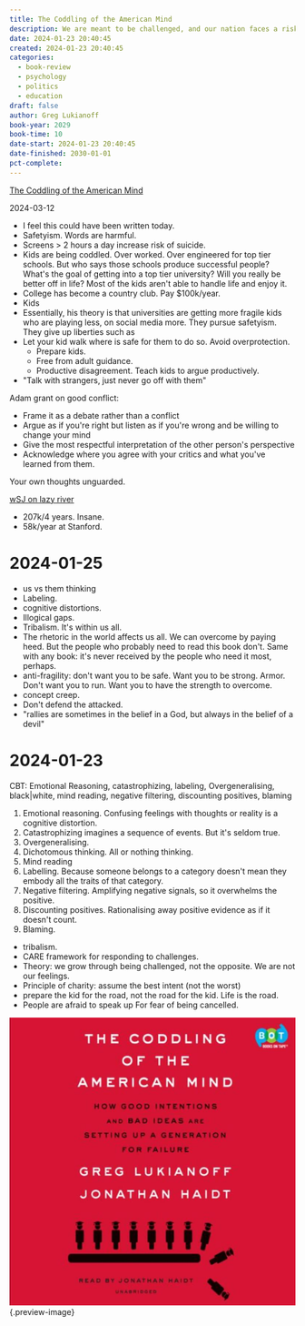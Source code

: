 ```yaml
---
title: The Coddling of the American Mind
description: We are meant to be challenged, and our nation faces a risk of coddling
date: 2024-01-23 20:40:45
created: 2024-01-23 20:40:45
categories:
  - book-review
  - psychology
  - politics
  - education
draft: false
author: Greg Lukianoff
book-year: 2029
book-time: 10
date-start: 2024-01-23 20:40:45
date-finished: 2030-01-01
pct-complete:
---
```

[The Coddling of the American Mind](https://www.thecoddling.com/)


2024-03-12

- I feel this could have been written today. 
- Safetyism. Words are harmful. 
- Screens > 2 hours a day increase risk of suicide. 
- Kids are being coddled. Over worked. Over engineered for top tier schools. But who says those schools produce successful people? What's the goal of getting into a top tier university? Will you really be better off in life? Most of the kids aren't able to handle life and enjoy it. 
- College has become a country club. Pay $100k/year. 
- Kids 
- Essentially, his theory is that universities are getting more fragile kids who are playing less, on social media more. They pursue safetyism. They give up liberties such as 
- Let your kid walk where is safe for them to do so. Avoid overprotection. 
	- Prepare kids. 
	- Free from adult guidance. 
	- Productive disagreement. Teach kids to argue productively. 
- "Talk with strangers, just never go off with them"

Adam grant on good conflict:

- Frame it as a debate rather than a conflict
- Argue as if you're right but listen as if you're wrong and be willing to change your mind 
- Give the most respectful interpretation of the other person's perspective
- Acknowledge where you agree with your critics and what you've learned from them. 

Your own thoughts unguarded. 

[wSJ on lazy river](https://www.wsj.com/articles/lsus-lazy-river-and-the-student-fee-sham-1513381917)
- 207k/4 years. Insane. 
- 58k/year at Stanford. 

# 2024-01-25
- us vs them thinking 
- Labeling. 
- cognitive distortions. 
- Illogical gaps. 
- Tribalism. It's within us all. 
- The rhetoric in the world affects us all. We can overcome by paying heed. But the people who probably need to read this book don't. Same with any book: it's never received by the people who need it most, perhaps. 
- anti-fragility: don't want you to be safe. Want you to be strong. Armor. Don't want you to run. Want you to have the strength to overcome. 
- concept creep. 
- Don't defend the attacked. 
- "rallies are sometimes in the belief in a God, but always in the belief of a devil"

# 2024-01-23

CBT: Emotional Reasoning, catastrophizing, labeling, Overgeneralising, black|white, mind reading, negative filtering, discounting positives, blaming

1. Emotional reasoning. Confusing feelings with thoughts or reality is a cognitive distortion.
3. Catastrophizing imagines a sequence of events. But it's seldom true. 
4. Overgeneralising. 
5. Dichotomous thinking. All or nothing thinking.
6. Mind reading
7. Labelling. Because someone belongs to a category doesn't mean they embody all the traits of that category.
8. Negative filtering. Amplifying negative signals, so it overwhelms the positive.
9. Discounting positives. Rationalising away positive evidence as if it doesn't count.
10. Blaming.

- tribalism. 
- CARE framework for responding to challenges. 
- Theory: we grow through being challenged, not the opposite. We are not our feelings. 
- Principle of charity: assume the best intent (not the worst)
- prepare the kid for the road, not the road for the kid. Life is the road. 
- People are afraid to speak up For fear of being cancelled. 

![The Coddling of the American Mind](../img/book-the-coddling-of-the-american-mind.jpeg){.preview-image}